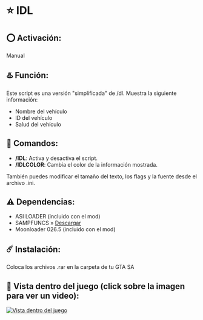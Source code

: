 # ⭐ IDL

## ⭕ Activación:
Manual

## ♨️ Función:
Este script es una versión "simplificada" de /dl. Muestra la siguiente información:
- Nombre del vehículo
- ID del vehículo
- Salud del vehículo

## 👾 Comandos:
- **/IDL**: Activa y desactiva el script.
- **/IDLCOLOR**: Cambia el color de la información mostrada.

También puedes modificar el tamaño del texto, los flags y la fuente desde el archivo .ini.

## ⚠️ Dependencias:
- ASI LOADER (incluido con el mod)
- SAMPFUNCS » [Descargar](https://www.blast.hk/attachments/22939/)
- Moonloader 026.5 (incluido con el mod)

## ☄️ Instalación:
Coloca los archivos .rar en la carpeta de tu GTA SA

## 👀 Vista dentro del juego (click sobre la imagen para ver un video):
[![Vista dentro del juego](https://media.discordapp.net/attachments/1217747170841727040/1223184151105110037/image.png?ex=6618ee03&is=66067903&hm=3e1101fc61475ae84e4b20da8d3aa4e2967037b1909ecf2f7dc4a579e0e1f86e&=&format=webp&quality=lossless&width=842&height=473)](https://youtu.be/c3MzH3AKbXQ)

